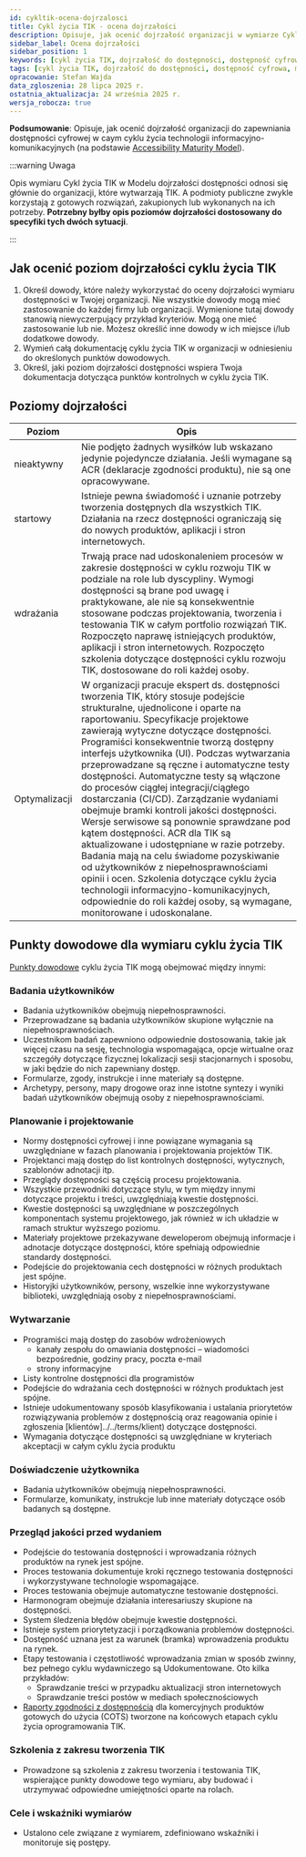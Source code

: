 ```yaml
---
id: cykltik-ocena-dojrzalosci
title: Cykl życia TIK - ocena dojrzałości
description: Opisuje, jak ocenić dojrzałość organizacji w wymiarze Cykl życia technologii informacyjno-komunikacyjnych
sidebar_label: Ocena dojrzałości
sidebar_position: 1
keywords: [cykl życia TIK, dojrzałość do dostępności, dostępność cyfrowa, model dojrzałości dostępności]
tags: [cykl życia TIK, dojrzałość do dostępności, dostępność cyfrowa, model dojrzałości dostępności]
opracowanie: Stefan Wajda
data_zgloszenia: 28 lipca 2025 r.
ostatnia_aktualizacja: 24 września 2025 r.
wersja_robocza: true
---
```



**Podsumowanie**: Opisuje, jak ocenić dojrzałość organizacji do zapewniania dostępności cyfrowej w caym cyklu życia technologii informacyjno-komunikacyjnych (na podstawie [Accessibility Maturity Model](https://www.w3.org/TR/maturity-model/)).

:::warning Uwaga

Opis wymiaru Cykl życia TIK w Modelu dojrzałości dostępności odnosi się głównie do organizacji, które wytwarzają TIK. A podmioty publiczne zwykle korzystają z gotowych rozwiązań, zakupionych lub wykonanych na ich potrzeby. **Potrzebny byłby opis poziomów dojrzałości dostosowany do specyfiki tych dwóch sytuacji**. 

::: 

##  Jak ocenić poziom dojrzałości cyklu życia TIK

1. Określ dowody, które należy wykorzystać do oceny dojrzałości wymiaru dostępności w Twojej organizacji. Nie wszystkie dowody mogą mieć zastosowanie do każdej firmy lub organizacji. Wymienione tutaj dowody stanowią niewyczerpujący przykład kryteriów. Mogą one mieć zastosowanie lub nie. Możesz określić inne dowody w ich miejsce i/lub dodatkowe dowody.
2. Wymień całą dokumentację cyklu życia TIK w organizacji w odniesieniu do określonych punktów dowodowych.
3. Określ, jaki poziom dojrzałości dostępności wspiera Twoja dokumentacja dotycząca punktów kontrolnych w cyklu życia TIK.

## Poziomy dojrzałości

| Poziom | Opis  |
| -------| ------| 
| nieaktywny | Nie podjęto żadnych wysiłków lub wskazano jedynie pojedyncze działania. Jeśli wymagane są ACR (deklaracje zgodności produktu), nie są one opracowywane. |
| startowy   | Istnieje pewna świadomość i uznanie potrzeby tworzenia dostępnych dla wszystkich TIK. Działania na rzecz dostępności ograniczają się do nowych produktów, aplikacji i stron internetowych. |
| wdrażania | Trwają prace nad udoskonaleniem procesów w zakresie dostępności w cyklu rozwoju TIK w podziale na role lub dyscypliny. Wymogi dostępności są brane pod uwagę i praktykowane, ale nie są konsekwentnie stosowane podczas projektowania, tworzenia i testowania TIK w całym portfolio rozwiązań TIK. Rozpoczęto naprawę istniejących produktów, aplikacji i stron internetowych. Rozpoczęto szkolenia dotyczące dostępności cyklu rozwoju TIK, dostosowane do roli każdej osoby. |
| Optymalizacji | W organizacji pracuje ekspert ds. dostępności tworzenia TIK, który stosuje podejście strukturalne, ujednolicone i oparte na raportowaniu. Specyfikacje projektowe zawierają wytyczne dotyczące dostępności. Programiści konsekwentnie tworzą dostępny interfejs użytkownika (UI). Podczas wytwarzania przeprowadzane są ręczne i automatyczne testy dostępności. Automatyczne testy są włączone do procesów ciągłej integracji/ciągłego dostarczania (CI/CD). Zarządzanie wydaniami obejmuje bramki kontroli jakości dostępności. Wersje serwisowe są ponownie sprawdzane pod kątem dostępności. ACR dla TIK są aktualizowane i udostępniane w razie potrzeby. Badania mają na celu świadome pozyskiwanie od użytkowników z niepełnosprawnościami opinii i ocen. Szkolenia dotyczące cyklu życia technologii informacyjno-komunikacyjnych, odpowiednie do roli każdej osoby, są wymagane, monitorowane i udoskonalane. |


## Punkty dowodowe dla wymiaru cyklu życia TIK

[Punkty dowodowe](../../terms/punkt-dowodowy) cyklu życia TIK mogą obejmować między innymi:

### Badania użytkowników

- Badania użytkowników obejmują niepełnosprawności.
- Przeprowadzane są badania użytkowników skupione wyłącznie na niepełnosprawnościach.
- Uczestnikom badań zapewniono odpowiednie dostosowania, takie jak więcej czasu na sesję, technologia wspomagająca, opcje wirtualne oraz szczegóły dotyczące fizycznej lokalizacji sesji stacjonarnych i sposobu, w jaki będzie do nich zapewniany dostęp.
- Formularze, zgody, instrukcje i inne materiały są dostępne.
- Archetypy, persony, mapy drogowe oraz inne istotne syntezy i wyniki badań użytkowników obejmują osoby z niepełnosprawnościami.

### Planowanie i projektowanie

- Normy dostępności cyfrowej i inne powiązane wymagania są uwzględniane w fazach planowania i projektowania projektów TIK.
- Projektanci mają dostęp do list kontrolnych dostępności, wytycznych, szablonów adnotacji itp.
- Przeglądy dostępności są częścią procesu projektowania.
- Wszystkie przewodniki dotyczące stylu, w tym między innymi dotyczące projektu i treści, uwzględniają kwestie dostępności.
- Kwestie dostępności są uwzględniane w poszczególnych komponentach systemu projektowego, jak również w ich układzie w ramach struktur wyższego poziomu.
- Materiały projektowe przekazywane deweloperom obejmują informacje i adnotacje dotyczące dostępności, które spełniają odpowiednie standardy dostępności.
- Podejście do projektowania cech dostępności w różnych produktach jest spójne.
- Historyjki użytkowników, persony, wszelkie inne wykorzystywane biblioteki, uwzględniają osoby z niepełnosprawnościami.

### Wytwarzanie

- Programiści mają dostęp do zasobów wdrożeniowych
  - kanały zespołu do omawiania dostępności – wiadomości bezpośrednie, godziny pracy, poczta e-mail
  - strony informacyjne
- Listy kontrolne dostępności dla programistów
- Podejście do wdrażania cech dostępności w różnych produktach jest spójne.
- Istnieje udokumentowany sposób klasyfikowania i ustalania priorytetów rozwiązywania problemów z dostępnością oraz reagowania opinie i zgłoszenia [klientów]../../terms/klient) dotyczące dostępności.
- Wymagania dotyczące dostępności są uwzględniane w kryteriach akceptacji w całym cyklu życia produktu

### Doświadczenie użytkownika

- Badania użytkowników obejmują niepełnosprawności.
- Formularze, komunikaty, instrukcje lub inne materiały dotyczące osób badanych są dostępne.

### Przegląd jakości przed wydaniem

- Podejście do testowania dostępności i wprowadzania różnych produktów na rynek jest spójne.
- Proces testowania dokumentuje kroki ręcznego testowania dostępności i wykorzystywane technologie wspomagające.
- Proces testowania obejmuje automatyczne testowanie dostępności.
- Harmonogram obejmuje działania interesariuszy skupione na dostępności.
- System śledzenia błędów obejmuje kwestie dostępności.
- Istnieje system priorytetyzacji i porządkowania problemów dostępności.
- Dostępność uznana jest za warunek (bramka) wprowadzenia produktu na rynek.
- Etapy testowania i częstotliwość wprowadzania zmian w sposób zwinny, bez pełnego cyklu wydawniczego są Udokumentowane. Oto kilka przykładów:
  - Sprawdzanie treści w przypadku aktualizacji stron internetowych
  - Sprawdzanie treści postów w mediach społecznościowych
- [Raporty zgodności z dostępnością](../../terms/ACR) dla komercyjnych produktów gotowych do użycia (COTS) tworzone na końcowych etapach cyklu życia oprogramowania TIK.

### Szkolenia z zakresu tworzenia TIK

- Prowadzone są szkolenia z zakresu tworzenia i testowania TIK, wspierające punkty dowodowe tego wymiaru, aby budować i utrzymywać odpowiedne umiejętności oparte na rolach.

### Cele i wskaźniki wymiarów

- Ustalono cele związane z wymiarem, zdefiniowano wskaźniki i monitoruje się postępy.

<!--

Opis wymiaru Cykl życia TIK w Modelu dojrzałości dostępności odnosi się głównie do procesu planowania, projektowania, wytwarzania i wdrażania (publikowania) technologii. Spośród 26 punktów dowodowych:

- 8 dotyczy etapu planowania i projektowania
- 5 dotyczy etapy wytwarzania
- 2 dotyczą doświadczenia użytkownika
- 9 dotyczy przeglądy jakości przed wypuszczeniem rozwiązania na rynek
- 1 dotyczy szkoleń
- 1 dotyczy celów i wskaźników wymiaru

-->